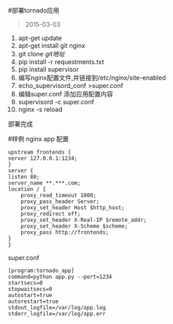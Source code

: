 #部署tornado应用
>2015-03-03

1. apt-get update
1. apt-get install git nginx
1. git clone *git地址*
1. pip install -r requestments.txt
1. pip install supervisor
1. 编写nginx配置文件,并链接到/etc/nginx/site-enabled
1. echo_supervisord_conf >super.conf
1. 编辑super.conf 添加应用配置内容
1. supervisord -c super.conf
1. nginx -s reload

部署完成


#样例
nginx app 配置

    upstream frontends {
    server 127.0.0.1:1234; 
    }
    server {
    listen 80; 
    server_name **.***.com;
    location / {
        proxy_read_timeout 1800;
        proxy_pass_header Server;
        proxy_set_header Host $http_host;
        proxy_redirect off;
        proxy_set_header X-Real-IP $remote_addr;
        proxy_set_header X-Scheme $scheme;
        proxy_pass http://frontends;
    }
    }

super.conf

    [program:tornado_app]
    command=python app.py --port=1234
    startsecs=0
    stopwaitsecs=0
    autostart=true
    autorestart=true
    stdout_logfile=/var/log/app.log
    stderr_logfile=/var/log/app.err

